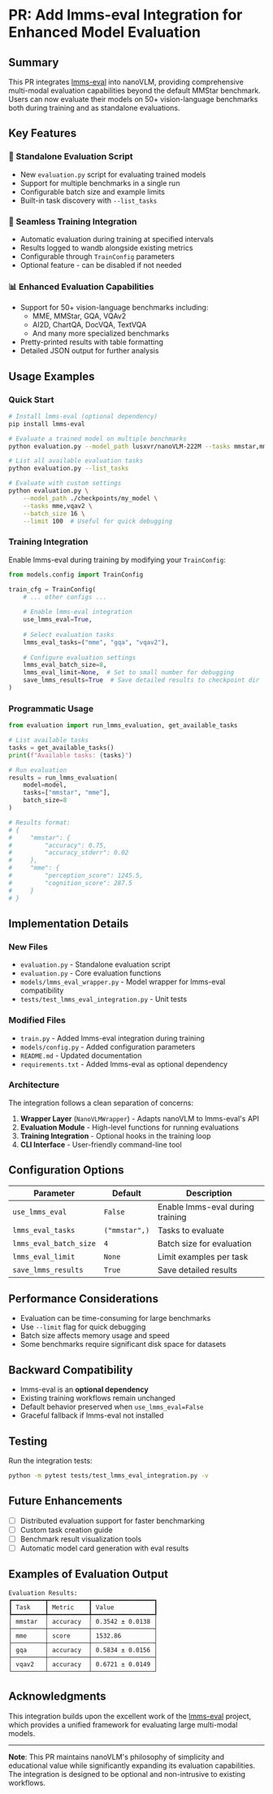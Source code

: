 # PR: Add lmms-eval Integration for Enhanced Model Evaluation

## Summary

This PR integrates [lmms-eval](https://github.com/EvolvingLMMs-Lab/lmms-eval) into nanoVLM, providing comprehensive multi-modal evaluation capabilities beyond the default MMStar benchmark. Users can now evaluate their models on 50+ vision-language benchmarks both during training and as standalone evaluations.

## Key Features

### 🎯 Standalone Evaluation Script
- New `evaluation.py` script for evaluating trained models
- Support for multiple benchmarks in a single run
- Configurable batch size and example limits
- Built-in task discovery with `--list_tasks`

### 🔧 Seamless Training Integration
- Automatic evaluation during training at specified intervals
- Results logged to wandb alongside existing metrics
- Configurable through `TrainConfig` parameters
- Optional feature - can be disabled if not needed

### 📊 Enhanced Evaluation Capabilities
- Support for 50+ vision-language benchmarks including:
  - MME, MMStar, GQA, VQAv2
  - AI2D, ChartQA, DocVQA, TextVQA
  - And many more specialized benchmarks
- Pretty-printed results with table formatting
- Detailed JSON output for further analysis

## Usage Examples

### Quick Start

```bash
# Install lmms-eval (optional dependency)
pip install lmms-eval

# Evaluate a trained model on multiple benchmarks
python evaluation.py --model_path lusxvr/nanoVLM-222M --tasks mmstar,mme,gqa

# List all available evaluation tasks
python evaluation.py --list_tasks

# Evaluate with custom settings
python evaluation.py \
    --model_path ./checkpoints/my_model \
    --tasks mme,vqav2 \
    --batch_size 16 \
    --limit 100  # Useful for quick debugging
```

### Training Integration

Enable lmms-eval during training by modifying your `TrainConfig`:

```python
from models.config import TrainConfig

train_cfg = TrainConfig(
    # ... other configs ...
    
    # Enable lmms-eval integration
    use_lmms_eval=True,
    
    # Select evaluation tasks
    lmms_eval_tasks=("mme", "gqa", "vqav2"),
    
    # Configure evaluation settings
    lmms_eval_batch_size=8,
    lmms_eval_limit=None,  # Set to small number for debugging
    save_lmms_results=True  # Save detailed results to checkpoint dir
)
```

### Programmatic Usage

```python
from evaluation import run_lmms_evaluation, get_available_tasks

# List available tasks
tasks = get_available_tasks()
print(f"Available tasks: {tasks}")

# Run evaluation
results = run_lmms_evaluation(
    model=model,
    tasks=["mmstar", "mme"],
    batch_size=8
)

# Results format:
# {
#     "mmstar": {
#         "accuracy": 0.75,
#         "accuracy_stderr": 0.02
#     },
#     "mme": {
#         "perception_score": 1245.5,
#         "cognition_score": 287.5
#     }
# }
```

## Implementation Details

### New Files
- `evaluation.py` - Standalone evaluation script
- `evaluation.py` - Core evaluation functions
- `models/lmms_eval_wrapper.py` - Model wrapper for lmms-eval compatibility
- `tests/test_lmms_eval_integration.py` - Unit tests

### Modified Files
- `train.py` - Added lmms-eval integration during training
- `models/config.py` - Added configuration parameters
- `README.md` - Updated documentation
- `requirements.txt` - Added lmms-eval as optional dependency

### Architecture
The integration follows a clean separation of concerns:
1. **Wrapper Layer** (`NanoVLMWrapper`) - Adapts nanoVLM to lmms-eval's API
2. **Evaluation Module** - High-level functions for running evaluations
3. **Training Integration** - Optional hooks in the training loop
4. **CLI Interface** - User-friendly command-line tool

## Configuration Options

| Parameter | Default | Description |
|-----------|---------|-------------|
| `use_lmms_eval` | `False` | Enable lmms-eval during training |
| `lmms_eval_tasks` | `("mmstar",)` | Tasks to evaluate |
| `lmms_eval_batch_size` | `4` | Batch size for evaluation |
| `lmms_eval_limit` | `None` | Limit examples per task |
| `save_lmms_results` | `True` | Save detailed results |

## Performance Considerations

- Evaluation can be time-consuming for large benchmarks
- Use `--limit` flag for quick debugging
- Batch size affects memory usage and speed
- Some benchmarks require significant disk space for datasets

## Backward Compatibility

- lmms-eval is an **optional dependency**
- Existing training workflows remain unchanged
- Default behavior preserved when `use_lmms_eval=False`
- Graceful fallback if lmms-eval not installed

## Testing

Run the integration tests:
```bash
python -m pytest tests/test_lmms_eval_integration.py -v
```

## Future Enhancements

- [ ] Distributed evaluation support for faster benchmarking
- [ ] Custom task creation guide
- [ ] Benchmark result visualization tools
- [ ] Automatic model card generation with eval results

## Examples of Evaluation Output

```
Evaluation Results:
┏━━━━━━━━━┳━━━━━━━━━━━┳━━━━━━━━━━━━━━━━━┓
┃ Task    ┃ Metric    ┃ Value           ┃
┡━━━━━━━━━╇━━━━━━━━━━━╇━━━━━━━━━━━━━━━━━┩
│ mmstar  │ accuracy  │ 0.3542 ± 0.0138 │
├─────────┼───────────┼─────────────────┤
│ mme     │ score     │ 1532.86         │
├─────────┼───────────┼─────────────────┤
│ gqa     │ accuracy  │ 0.5834 ± 0.0156 │
├─────────┼───────────┼─────────────────┤
│ vqav2   │ accuracy  │ 0.6721 ± 0.0149 │
└─────────┴───────────┴─────────────────┘
```

## Acknowledgments

This integration builds upon the excellent work of the [lmms-eval](https://github.com/EvolvingLMMs-Lab/lmms-eval) project, which provides a unified framework for evaluating large multi-modal models.

---

**Note**: This PR maintains nanoVLM's philosophy of simplicity and educational value while significantly expanding its evaluation capabilities. The integration is designed to be optional and non-intrusive to existing workflows.